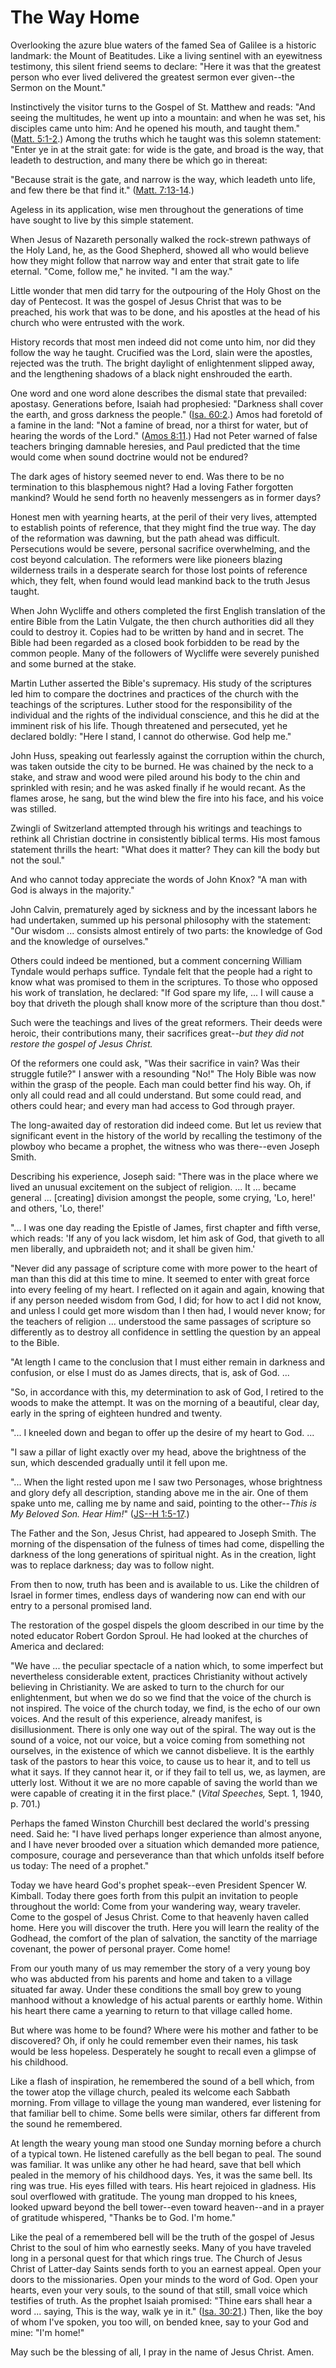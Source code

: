 # The Way Home

Overlooking the azure blue waters of the famed Sea of Galilee is a historic
landmark: the Mount of Beatitudes. Like a living sentinel with an eyewitness
testimony, this silent friend seems to declare: "Here it was that the greatest
person who ever lived delivered the greatest sermon ever given--the Sermon on
the Mount."

Instinctively the visitor turns to the Gospel of St. Matthew and reads: "And
seeing the multitudes, he went up into a mountain: and when he was set, his
disciples came unto him: And he opened his mouth, and taught them." ([Matt.
5:1-2](https://www.lds.org/scriptures/nt/matt/5.1-2?lang=eng#0).) Among the
truths which he taught was this solemn statement: "Enter ye in at the strait
gate: for wide is the gate, and broad is the way, that leadeth to destruction,
and many there be which go in thereat:

"Because strait is the gate, and narrow is the way, which leadeth unto life,
and few there be that find it." ([Matt.
7:13-14](https://www.lds.org/scriptures/nt/matt/7.13-14?lang=eng#12).)

Ageless in its application, wise men throughout the generations of time have
sought to live by this simple statement.

When Jesus of Nazareth personally walked the rock-strewn pathways of the Holy
Land, he, as the Good Shepherd, showed all who would believe how they might
follow that narrow way and enter that strait gate to life eternal. "Come,
follow me," he invited. "I am the way."

Little wonder that men did tarry for the outpouring of the Holy Ghost on the
day of Pentecost. It was the gospel of Jesus Christ that was to be preached,
his work that was to be done, and his apostles at the head of his church who
were entrusted with the work.

History records that most men indeed did not come unto him, nor did they
follow the way he taught. Crucified was the Lord, slain were the apostles,
rejected was the truth. The bright daylight of enlightenment slipped away, and
the lengthening shadows of a black night enshrouded the earth.

One word and one word alone describes the dismal state that prevailed:
apostasy. Generations before, Isaiah had prophesied: "Darkness shall cover the
earth, and gross darkness the people." ([Isa.
60:2](https://www.lds.org/scriptures/ot/isa/60.2?lang=eng#1).) Amos had
foretold of a famine in the land: "Not a famine of bread, nor a thirst for
water, but of hearing the words of the Lord." ([Amos
8:11](https://www.lds.org/scriptures/ot/amos/8.11?lang=eng#10).) Had not Peter
warned of false teachers bringing damnable heresies, and Paul predicted that
the time would come when sound doctrine would not be endured?

The dark ages of history seemed never to end. Was there to be no termination
to this blasphemous night? Had a loving Father forgotten mankind? Would he
send forth no heavenly messengers as in former days?

Honest men with yearning hearts, at the peril of their very lives, attempted
to establish points of reference, that they might find the true way. The day
of the reformation was dawning, but the path ahead was difficult. Persecutions
would be severe, personal sacrifice overwhelming, and the cost beyond
calculation. The reformers were like pioneers blazing wilderness trails in a
desperate search for those lost points of reference which, they felt, when
found would lead mankind back to the truth Jesus taught.

When John Wycliffe and others completed the first English translation of the
entire Bible from the Latin Vulgate, the then church authorities did all they
could to destroy it. Copies had to be written by hand and in secret. The Bible
had been regarded as a closed book forbidden to be read by the common people.
Many of the followers of Wycliffe were severely punished and some burned at
the stake.

Martin Luther asserted the Bible's supremacy. His study of the scriptures led
him to compare the doctrines and practices of the church with the teachings of
the scriptures. Luther stood for the responsibility of the individual and the
rights of the individual conscience, and this he did at the imminent risk of
his life. Though threatened and persecuted, yet he declared boldly: "Here I
stand, I cannot do otherwise. God help me."

John Huss, speaking out fearlessly against the corruption within the church,
was taken outside the city to be burned. He was chained by the neck to a
stake, and straw and wood were piled around his body to the chin and sprinkled
with resin; and he was asked finally if he would recant. As the flames arose,
he sang, but the wind blew the fire into his face, and his voice was stilled.

Zwingli of Switzerland attempted through his writings and teachings to rethink
all Christian doctrine in consistently biblical terms. His most famous
statement thrills the heart: "What does it matter? They can kill the body but
not the soul."

And who cannot today appreciate the words of John Knox? "A man with God is
always in the majority."

John Calvin, prematurely aged by sickness and by the incessant labors he had
undertaken, summed up his personal philosophy with the statement: "Our wisdom
... consists almost entirely of two parts: the knowledge of God and the
knowledge of ourselves."

Others could indeed be mentioned, but a comment concerning William Tyndale
would perhaps suffice. Tyndale felt that the people had a right to know what
was promised to them in the scriptures. To those who opposed his work of
translation, he declared: "If God spare my life, ... I will cause a boy that
driveth the plough shall know more of the scripture than thou dost."

Such were the teachings and lives of the great reformers. Their deeds were
heroic, their contributions many, their sacrifices great--_but they did not
restore the gospel of Jesus Christ._

Of the reformers one could ask, "Was their sacrifice in vain? Was their
struggle futile?" I answer with a resounding "No!" The Holy Bible was now
within the grasp of the people. Each man could better find his way. Oh, if
only all could read and all could understand. But some could read, and others
could hear; and every man had access to God through prayer.

The long-awaited day of restoration did indeed come. But let us review that
significant event in the history of the world by recalling the testimony of
the plowboy who became a prophet, the witness who was there--even Joseph
Smith.

Describing his experience, Joseph said: "There was in the place where we lived
an unusual excitement on the subject of religion. ... It ... became general ...
[creating] division amongst the people, some crying, 'Lo, here!' and others,
'Lo, there!'

"... I was one day reading the Epistle of James, first chapter and fifth verse,
which reads: 'If any of you lack wisdom, let him ask of God, that giveth to
all men liberally, and upbraideth not; and it shall be given him.'

"Never did any passage of scripture come with more power to the heart of man
than this did at this time to mine. It seemed to enter with great force into
every feeling of my heart. I reflected on it again and again, knowing that if
any person needed wisdom from God, I did; for how to act I did not know, and
unless I could get more wisdom than I then had, I would never know; for the
teachers of religion ... understood the same passages of scripture so
differently as to destroy all confidence in settling the question by an appeal
to the Bible.

"At length I came to the conclusion that I must either remain in darkness and
confusion, or else I must do as James directs, that is, ask of God. ...

"So, in accordance with this, my determination to ask of God, I retired to the
woods to make the attempt. It was on the morning of a beautiful, clear day,
early in the spring of eighteen hundred and twenty.

"... I kneeled down and began to offer up the desire of my heart to God. ...

"I saw a pillar of light exactly over my head, above the brightness of the
sun, which descended gradually until it fell upon me.

"... When the light rested upon me I saw two Personages, whose brightness and
glory defy all description, standing above me in the air. One of them spake
unto me, calling me by name and said, pointing to the other--_This is My
Beloved Son. Hear Him!_" ([JS--H
1:5-17](https://www.lds.org/scriptures/pgp/js-h/1.5-17?lang=eng#4).)

The Father and the Son, Jesus Christ, had appeared to Joseph Smith. The
morning of the dispensation of the fulness of times had come, dispelling the
darkness of the long generations of spiritual night. As in the creation, light
was to replace darkness; day was to follow night.

From then to now, truth has been and is available to us. Like the children of
Israel in former times, endless days of wandering now can end with our entry
to a personal promised land.

The restoration of the gospel dispels the gloom described in our time by the
noted educator Robert Gordon Sproul. He had looked at the churches of America
and declared:

"We have ... the peculiar spectacle of a nation which, to some imperfect but
nevertheless considerable extent, practices Christianity without actively
believing in Christianity. We are asked to turn to the church for our
enlightenment, but when we do so we find that the voice of the church is not
inspired. The voice of the church today, we find, is the echo of our own
voices. And the result of this experience, already manifest, is
disillusionment. There is only one way out of the spiral. The way out is the
sound of a voice, not our voice, but a voice coming from something not
ourselves, in the existence of which we cannot disbelieve. It is the earthly
task of the pastors to hear this voice, to cause us to hear it, and to tell us
what it says. If they cannot hear it, or if they fail to tell us, we, as
laymen, are utterly lost. Without it we are no more capable of saving the
world than we were capable of creating it in the first place." (_Vital
Speeches,_ Sept. 1, 1940, p. 701.)

Perhaps the famed Winston Churchill best declared the world's pressing need.
Said he: "I have lived perhaps longer experience than almost anyone, and I
have never brooded over a situation which demanded more patience, composure,
courage and perseverance than that which unfolds itself before us today: The
need of a prophet."

Today we have heard God's prophet speak--even President Spencer W. Kimball.
Today there goes forth from this pulpit an invitation to people throughout the
world: Come from your wandering way, weary traveler. Come to the gospel of
Jesus Christ. Come to that heavenly haven called home. Here you will discover
the truth. Here you will learn the reality of the Godhead, the comfort of the
plan of salvation, the sanctity of the marriage covenant, the power of
personal prayer. Come home!

From our youth many of us may remember the story of a very young boy who was
abducted from his parents and home and taken to a village situated far away.
Under these conditions the small boy grew to young manhood without a knowledge
of his actual parents or earthly home. Within his heart there came a yearning
to return to that village called home.

But where was home to be found? Where were his mother and father to be
discovered? Oh, if only he could remember even their names, his task would be
less hopeless. Desperately he sought to recall even a glimpse of his
childhood.

Like a flash of inspiration, he remembered the sound of a bell which, from the
tower atop the village church, pealed its welcome each Sabbath morning. From
village to village the young man wandered, ever listening for that familiar
bell to chime. Some bells were similar, others far different from the sound he
remembered.

At length the weary young man stood one Sunday morning before a church of a
typical town. He listened carefully as the bell began to peal. The sound was
familiar. It was unlike any other he had heard, save that bell which pealed in
the memory of his childhood days. Yes, it was the same bell. Its ring was
true. His eyes filled with tears. His heart rejoiced in gladness. His soul
overflowed with gratitude. The young man dropped to his knees, looked upward
beyond the bell tower--even toward heaven--and in a prayer of gratitude
whispered, "Thanks be to God. I'm home."

Like the peal of a remembered bell will be the truth of the gospel of Jesus
Christ to the soul of him who earnestly seeks. Many of you have traveled long
in a personal quest for that which rings true. The Church of Jesus Christ of
Latter-day Saints sends forth to you an earnest appeal. Open your doors to the
missionaries. Open your minds to the word of God. Open your hearts, even your
very souls, to the sound of that still, small voice which testifies of truth.
As the prophet Isaiah promised: "Thine ears shall hear a word ... saying, This
is the way, walk ye in it." ([Isa.
30:21](https://www.lds.org/scriptures/ot/isa/30.21?lang=eng#20).) Then, like
the boy of whom I've spoken, you too will, on bended knee, say to your God and
mine: "I'm home!"

May such be the blessing of all, I pray in the name of Jesus Christ. Amen.

